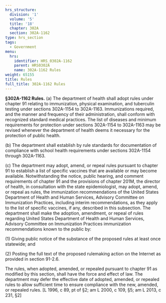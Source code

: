 ```yaml
---
hrs_structure:
  division: '1'
  volume: '5'
  title: '18'
  chapter: 302A
  section: 302A-1162
type: hrs_section
tags:
  - Government
menu:
  hrs:
    identifier: HRS_0302A-1162
    parent: HRS0302A
    name: 302A-1162 Rules
weight: 65155
title: Rules
full_title: 302A-1162 Rules
---
```

**§302A-1162 Rules.** (a) The department of health shall adopt rules under chapter 91 relating to immunization, physical examination, and tuberculin testing under sections 302A-1154 to 302A-1163\. Immunizations required, and the manner and frequency of their administration, shall conform with recognized standard medical practices. The list of diseases and minimum requirements for protection under sections 302A-1154 to 302A-1163 may be revised whenever the department of health deems it necessary for the protection of public health.

(b) The department shall establish by rule standards for documentation of compliance with school health requirements under sections 302A-1154 through 302A-1163.

(c) The department may adopt, amend, or repeal rules pursuant to chapter 91 to establish a list of specific vaccines that are available or may become available. Notwithstanding the notice, public hearing, and comment requirements of chapter 91 and the provisions of chapter 201M, the director of health, in consultation with the state epidemiologist, may adopt, amend, or repeal as rules, the immunization recommendations of the United States Department of Health and Human Services, Advisory Committee on Immunization Practices, including interim recommendations, as they apply to the list of specific vaccines, if any, described in this subsection. The department shall make the adoption, amendment, or repeal of rules regarding United States Department of Health and Human Services, Advisory Committee on Immunization Practices immunization recommendations known to the public by:

(1) Giving public notice of the substance of the proposed rules at least once statewide; and

(2) Posting the full text of the proposed rulemaking action on the Internet as provided in section 91-2.6.

The rules, when adopted, amended, or repealed pursuant to chapter 91 as modified by this section, shall have the force and effect of law. The department may defer the effective date of adopted, amended, or repealed rules to allow sufficient time to ensure compliance with the new, amended, or repealed rules. [L 1996, c 89, pt of §2; am L 2000, c 109, §5; am L 2013, c 231, §2]